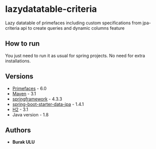 # lazydatatable-criteria
Lazy datatable of primefaces including custom specifications from jpa-criteria api to create queries and dynamic columns feature

## How to run

You just need to run it as usual for spring projects. No need for extra installations.

## Versions

* [Primefaces](https://www.primefaces.org/showcase/ui/data/datatable/basic.xhtml) - 6.0
* [Maven](https://maven.apache.org/) - 3.1
* [springframework](https://projects.spring.io/spring-framework/) - 4.3.3
* [spring-boot-starter-data-jpa](https://projects.spring.io/spring-framework/) - 1.4.1
* [H2](http://www.h2database.com/html/main.html) - 3.1
* Java version - 1.8

## Authors

* **Burak ULU**

